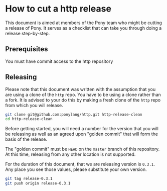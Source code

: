 # How to cut a http release

This document is aimed at members of the Pony team who might be cutting a release of Pony. It serves as a checklist that can take you through doing a release step-by-step.

## Prerequisites

You must have commit access to the http repository

## Releasing

Please note that this document was written with the assumption that you are using a clone of the `http` repo. You have to be using a clone rather than a fork. It is advised to your do this by making a fresh clone of the `http` repo from which you will release.

```bash
git clone git@github.com:ponylang/http.git http-release-clean
cd http-release-clean
```

Before getting started, you will need a number for the version that you will be releasing as well as an agreed upon "golden commit" that will form the basis of the release.

The "golden commit" must be `HEAD` on the `master` branch of this repository. At this time, releasing from any other location is not supported.

For the duration of this document, that we are releasing version is `0.3.1`. Any place you see those values, please substitute your own version.

```bash
git tag release-0.3.1
git push origin release-0.3.1
```
